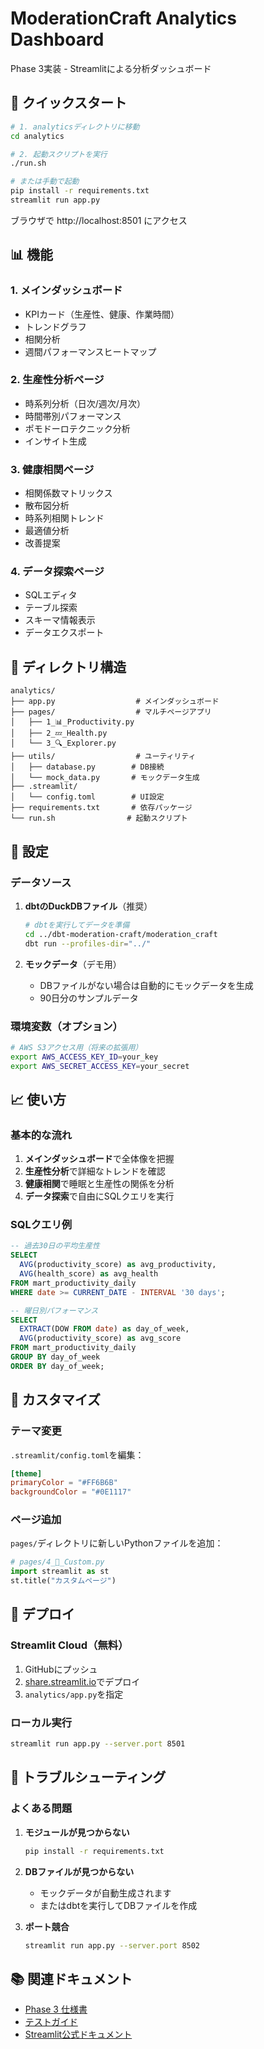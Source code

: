 # ModerationCraft Analytics Dashboard

Phase 3実装 - Streamlitによる分析ダッシュボード

## 🚀 クイックスタート

```bash
# 1. analyticsディレクトリに移動
cd analytics

# 2. 起動スクリプトを実行
./run.sh

# または手動で起動
pip install -r requirements.txt
streamlit run app.py
```

ブラウザで http://localhost:8501 にアクセス

## 📊 機能

### 1. メインダッシュボード
- KPIカード（生産性、健康、作業時間）
- トレンドグラフ
- 相関分析
- 週間パフォーマンスヒートマップ

### 2. 生産性分析ページ
- 時系列分析（日次/週次/月次）
- 時間帯別パフォーマンス
- ポモドーロテクニック分析
- インサイト生成

### 3. 健康相関ページ
- 相関係数マトリックス
- 散布図分析
- 時系列相関トレンド
- 最適値分析
- 改善提案

### 4. データ探索ページ
- SQLエディタ
- テーブル探索
- スキーマ情報表示
- データエクスポート

## 📁 ディレクトリ構造

```
analytics/
├── app.py                  # メインダッシュボード
├── pages/                  # マルチページアプリ
│   ├── 1_📊_Productivity.py
│   ├── 2_💤_Health.py
│   └── 3_🔍_Explorer.py
├── utils/                  # ユーティリティ
│   ├── database.py        # DB接続
│   └── mock_data.py       # モックデータ生成
├── .streamlit/
│   └── config.toml        # UI設定
├── requirements.txt       # 依存パッケージ
└── run.sh                # 起動スクリプト
```

## 🔧 設定

### データソース

1. **dbtのDuckDBファイル**（推奨）
   ```bash
   # dbtを実行してデータを準備
   cd ../dbt-moderation-craft/moderation_craft
   dbt run --profiles-dir="../"
   ```

2. **モックデータ**（デモ用）
   - DBファイルがない場合は自動的にモックデータを生成
   - 90日分のサンプルデータ

### 環境変数（オプション）

```bash
# AWS S3アクセス用（将来の拡張用）
export AWS_ACCESS_KEY_ID=your_key
export AWS_SECRET_ACCESS_KEY=your_secret
```

## 📈 使い方

### 基本的な流れ

1. **メインダッシュボード**で全体像を把握
2. **生産性分析**で詳細なトレンドを確認
3. **健康相関**で睡眠と生産性の関係を分析
4. **データ探索**で自由にSQLクエリを実行

### SQLクエリ例

```sql
-- 過去30日の平均生産性
SELECT 
  AVG(productivity_score) as avg_productivity,
  AVG(health_score) as avg_health
FROM mart_productivity_daily
WHERE date >= CURRENT_DATE - INTERVAL '30 days';

-- 曜日別パフォーマンス
SELECT 
  EXTRACT(DOW FROM date) as day_of_week,
  AVG(productivity_score) as avg_score
FROM mart_productivity_daily
GROUP BY day_of_week
ORDER BY day_of_week;
```

## 🎨 カスタマイズ

### テーマ変更
`.streamlit/config.toml`を編集：
```toml
[theme]
primaryColor = "#FF6B6B"
backgroundColor = "#0E1117"
```

### ページ追加
`pages/`ディレクトリに新しいPythonファイルを追加：
```python
# pages/4_🎯_Custom.py
import streamlit as st
st.title("カスタムページ")
```

## 🚀 デプロイ

### Streamlit Cloud（無料）

1. GitHubにプッシュ
2. [share.streamlit.io](https://share.streamlit.io)でデプロイ
3. `analytics/app.py`を指定

### ローカル実行

```bash
streamlit run app.py --server.port 8501
```

## 🐛 トラブルシューティング

### よくある問題

1. **モジュールが見つからない**
   ```bash
   pip install -r requirements.txt
   ```

2. **DBファイルが見つからない**
   - モックデータが自動生成されます
   - またはdbtを実行してDBファイルを作成

3. **ポート競合**
   ```bash
   streamlit run app.py --server.port 8502
   ```

## 📚 関連ドキュメント

- [Phase 3 仕様書](../docs/data-pipeline/phase-3-analytics-foundation.md)
- [テストガイド](../docs/data-pipeline/testing-guide.md)
- [Streamlit公式ドキュメント](https://docs.streamlit.io)